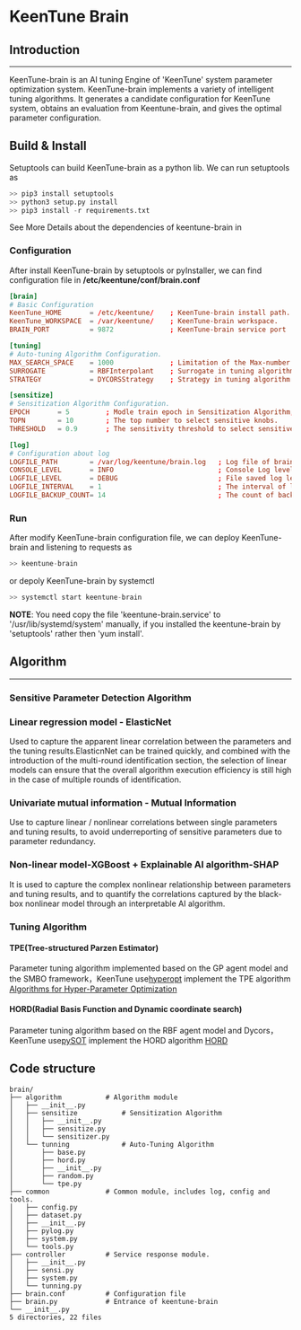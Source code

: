 # KeenTune Brain  
## Introduction
---  
KeenTune-brain is an AI tuning Engine of 'KeenTune' system parameter optimization system. KeenTune-brain implements a variety of intelligent tuning algorithms. It generates a candidate configuration for KeenTune system, obtains an evaluation from Keentune-brain, and gives the optimal parameter configuration.

## Build & Install
Setuptools can build KeenTune-brain as a python lib. We can run setuptools as  
```s
>> pip3 install setuptools
>> python3 setup.py install
>> pip3 install -r requirements.txt
```
See More Details about the dependencies of keentune-brain in [<Dependencies of KeenTune>](https://gitee.com/anolis/keentuned/blob/doc-0704/docs/install/Dependencies_cn.md)

### Configuration
After install KeenTune-brain by setuptools or pyInstaller, we can find configuration file in **/etc/keentune/conf/brain.conf**
```conf
[brain]
# Basic Configuration
KeenTune_HOME       = /etc/keentune/    ; KeenTune-brain install path.
KeenTune_WORKSPACE  = /var/keentune/    ; KeenTune-brain workspace.
BRAIN_PORT          = 9872              ; KeenTune-brain service port

[tuning]
# Auto-tuning Algorithm Configuration.
MAX_SEARCH_SPACE    = 1000              ; Limitation of the Max-number of available value of a single knob to avoid dimension explosion.
SURROGATE           = RBFInterpolant    ; Surrogate in tuning algorithm - HORD 
STRATEGY            = DYCORSStrategy    ; Strategy in tuning algorithm - HORD 

[sensitize]
# Sensitization Algorithm Configuration.
EPOCH       = 5         ; Modle train epoch in Sensitization Algorithm, improve the accuracy and running time
TOPN        = 10        ; The top number to select sensitive knobs.
THRESHOLD   = 0.9       ; The sensitivity threshold to select sensitive knobs.

[log]
# Configuration about log
LOGFILE_PATH        = /var/log/keentune/brain.log   ; Log file of brain
CONSOLE_LEVEL       = INFO                          ; Console Log level
LOGFILE_LEVEL       = DEBUG                         ; File saved log level
LOGFILE_INTERVAL    = 1                             ; The interval of log file replacing
LOGFILE_BACKUP_COUNT= 14                            ; The count of backup log file  
```

### Run
After modify KeenTune-brain configuration file, we can deploy KeenTune-brain and listening to requests as 
```s
>> keentune-brain
```
or depoly KeenTune-brain by systemctl  
```s
>> systemctl start keentune-brain
```
**NOTE**: You need copy the file 'keentune-brain.service' to '/usr/lib/systemd/system' manually, if you installed the keentune-brain by 'setuptools' rather then 'yum install'.

## Algorithm
---   
### Sensitive Parameter Detection Algorithm
### Linear regression model - ElasticNet
Used to capture the apparent linear correlation between the parameters and the tuning results.ElasticnNet can be trained quickly, and combined with the introduction of the multi-round identification section, the selection of linear models can ensure that the overall algorithm execution efficiency is still high in the case of multiple rounds of identification.  

### Univariate mutual information - Mutual Information
Use to capture linear / nonlinear correlations between single parameters and tuning results, to avoid underreporting of sensitive parameters due to parameter redundancy.  

### Non-linear model-XGBoost + Explainable AI algorithm-SHAP
It is used to capture the complex nonlinear relationship between parameters and tuning results, and to quantify the correlations captured by the black-box nonlinear model through an interpretable AI algorithm.  

### Tuning Algorithm
#### TPE(Tree-structured Parzen Estimator)
Parameter tuning algorithm implemented based on the GP agent model and the SMBO framework，KeenTune use[hyperopt](https://github.com/hyperopt/hyperopt) implement the TPE algorithm
[Algorithms for Hyper-Parameter Optimization](https://proceedings.neurips.cc/paper/2011/file/86e8f7ab32cfd12577bc2619bc635690-Paper.pdf)  

#### HORD(Radial Basis Function and Dynamic coordinate search)
Parameter tuning algorithm based on the RBF agent model and Dycors，KeenTune use[pySOT](https://github.com/dme65/pySOT) implement the HORD algorithm
[HORD](https://github.com/ilija139/HORD)  

## Code structure
```
brain/
├── algorithm           # Algorithm module
│   ├── __init__.py
│   ├── sensitize           # Sensitization Algorithm
│   │   ├── __init__.py
│   │   ├── sensitize.py
│   │   └── sensitizer.py
│   └── tunning             # Auto-Tuning Algorithm
│       ├── base.py
│       ├── hord.py
│       ├── __init__.py
│       ├── random.py
│       └── tpe.py
├── common              # Common module, includes log, config and tools.
│   ├── config.py
│   ├── dataset.py
│   ├── __init__.py
│   ├── pylog.py
│   ├── system.py
│   └── tools.py
├── controller          # Service response module.
│   ├── __init__.py
│   ├── sensi.py
│   ├── system.py
│   └── tunning.py
├── brain.conf          # Configuration file
├── brain.py            # Entrance of keentune-brain
└── __init__.py
5 directories, 22 files
```